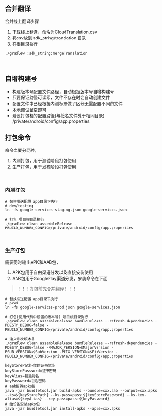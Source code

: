 ## 合并翻译
合并线上翻译步骤

1. 下载线上翻译，命名为CloudTranslation.csv
2. 将csv放到 sdk_string/translation 目录
3. 在根目录执行
```shell 
./gradlew :sdk_string:mergeTranslation
```

<br>

## 自增构建号
- 构建版本号配置文件路径，自动根据版本号自增构建号
- 只要保证路径可读写，文件不存在时会自动创建文件
- 配置文件中已经根据内测标志做了区分无需配置不同的文件
- 本地调试留空即可
- 建议打包机的配置路径(与签名文件处于相同目录) /private/android/config/app.properties

## 打包命令

命令主要分两种，

1. 内测打包，用于测试阶段打包使用
2. 生产打包，用于发布阶段打包使用

<br>

### 内测打包
```shell
# 替换推送配置 app目录下执行
# dev/testing
ln -fs google-services-staging.json google-services.json

# 打包 项目根目录执行
./gradlew clean assembleRelease -PBUILD_NUMBER_CONFIG=/private/android/config/app.properties
```

<br>

### 生产打包
需要同时输出APK和AAB包，
1. APK包用于自由渠道分发以及直接安装使用
2. AAB包用于GooglePlay渠道分发，安装命令在下面
> ！！！打包前先合并翻译！！！
```shell
# 替换推送配置 app目录下执行
# prod
ln -fs google-services-prod.json google-services.json

# 打包(使用代码中设置的版本号) 项目根目录执行
./gradlew clean assembleRelease bundleRelease --refresh-dependencies -PDESTY_DEBUG=false -PBUILD_NUMBER_CONFIG=/private/android/config/app.properties

# 注入修改版本号
./gradlew clean assembleRelease bundleRelease --refresh-dependencies -PDESTY_DEBUG=false -PMAJOR_VERSION=$MajorVersion -PSUB_VERSION=$SubVersion -PFIX_VERSION=$FixVersion -PBUILD_NUMBER_CONFIG=/private/android/config/app.properties

keyStorePath=你的证书地址
keyStorePassword=证书密码
keyAlias=钥匙别名
keyPassword=钥匙密码
# aab包转apks包
java -jar bundletool.jar build-apks --bundle=xxx.aab --output=xxx.apks --ks=${keyStorePath} --ks-pass=pass:${keyStorePassword} --ks-key-alias=${keyAlias} --key-pass=pass:${keyPassword}
# 给设备安装apks包
java -jar bundletool.jar install-apks --apks=xxx.apks
```